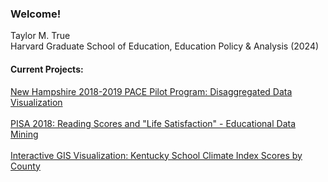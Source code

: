 ### Welcome!

Taylor M. True
<br>
Harvard Graduate School of Education, Education Policy & Analysis (2024)
<br>


<h4>Current Projects:</h4>
<a href="https://taylor-true.github.io/NH-pace/">New Hampshire 2018-2019 PACE Pilot Program: Disaggregated Data Visualization</a><br><br>
<a href="https://showspace.so/p/8883?refPageType=user&refPageLabel=Taylor%20True&refPageSlug=taylor-true-56">PISA 2018: Reading Scores and "Life Satisfaction" - Educational Data Mining</a>
<br>
<br>
<a href="https://taylor-true.github.io/gis-kentucky-climate/">Interactive GIS Visualization: Kentucky School Climate Index Scores by County</a>

<br>
<br>
